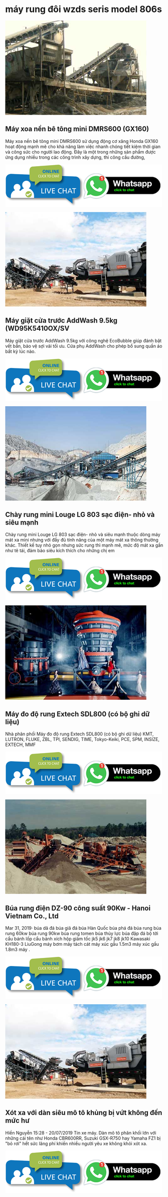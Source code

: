 # máy rung đôi wzds seris model 806s

<a href="https://mnn.zoosnet.net/LR/Chatpre.aspx?id=MNN94995150&p=https://topgrinding.com/" target="_blank">![Máy xoa nền bê tông mini DMRS600 (GX160)](https://github.com/technlg/images/blob/main/42.jpg)</a>

## Máy xoa nền bê tông mini DMRS600 (GX160)

Máy xoa nền bê tông mini DMRS600 sử dụng động cơ xăng Honda GX160 hoạt động mạnh mẽ cho khả năng làm việc nhanh chóng tiết kiệm thời gian và công sức cho người lao động. Đây là một trong những sản phẩm được ứng dụng nhiều trong các công trình xây dựng, thi công cầu đường, 

<a href="https://mnn.zoosnet.net/LR/Chatpre.aspx?id=MNN94995150&p=https://topgrinding.com/" target="_blank"><img src="https://github.com/technlg/images/raw/main/chat11.jpg" alt="zaixianliaotian"/></a><a href="//whatsapp.shibangsoft.com/WhatsApp.php" ><img src="https://github.com/technlg/images/raw/main/chat11.png" alt=""></a>

<a href="https://mnn.zoosnet.net/LR/Chatpre.aspx?id=MNN94995150&p=https://topgrinding.com/" target="_blank">![Máy giặt cửa trước AddWash 9.5kg (WD95K5410OX/SV ](https://github.com/technlg/images/blob/main/33.jpg)</a>

## Máy giặt cửa trước AddWash 9.5kg (WD95K5410OX/SV 

Máy giặt cửa trước AddWash 9.5kg với công nghệ EcoBubble giúp đánh bật vết bẩn, bảo vệ sợi vải tối ưu. Cửa phụ AddWash cho phép bổ sung quần áo bất kỳ lúc nào.

<a href="https://mnn.zoosnet.net/LR/Chatpre.aspx?id=MNN94995150&p=https://topgrinding.com/" target="_blank"><img src="https://github.com/technlg/images/raw/main/chat11.jpg" alt="zaixianliaotian"/></a><a href="//whatsapp.shibangsoft.com/WhatsApp.php" ><img src="https://github.com/technlg/images/raw/main/chat11.png" alt=""></a>

<a href="https://mnn.zoosnet.net/LR/Chatpre.aspx?id=MNN94995150&p=https://topgrinding.com/" target="_blank">![Chày rung mini Louge LG 803 sạc điện- nhỏ và siêu mạnh](https://github.com/technlg/images/blob/main/18.jpg)</a>

## Chày rung mini Louge LG 803 sạc điện- nhỏ và siêu mạnh

Chày rung mini Louge LG 803 sạc điện- nhỏ và siêu mạnh thuộc dòng máy mát xa mini nhưng với đầy đủ tính năng của một máy mát xa thông thường khác. Thiết kế tuy nhỏ gọn nhưng sức rung thì mạnh mẽ, mức độ mát xa gần như tê tái, đảm bảo siêu kích thích cho những chị em 

<a href="https://mnn.zoosnet.net/LR/Chatpre.aspx?id=MNN94995150&p=https://topgrinding.com/" target="_blank"><img src="https://github.com/technlg/images/raw/main/chat11.jpg" alt="zaixianliaotian"/></a><a href="//whatsapp.shibangsoft.com/WhatsApp.php" ><img src="https://github.com/technlg/images/raw/main/chat11.png" alt=""></a>

<a href="https://mnn.zoosnet.net/LR/Chatpre.aspx?id=MNN94995150&p=https://topgrinding.com/" target="_blank">![Máy đo độ rung Extech SDL800 (có bộ ghi dữ liệu)](https://github.com/technlg/images/blob/main/1.jpg)</a>

## Máy đo độ rung Extech SDL800 (có bộ ghi dữ liệu)

Nhà phân phối Máy đo độ rung Extech SDL800 (có bộ ghi dữ liệu) KMT, LUTRON, FLUKE, ZBL, TPI, SENDIG, TIME, Tokyo-Keiki, PCE, SPM, INSIZE, EXTECH, MMF 

<a href="https://mnn.zoosnet.net/LR/Chatpre.aspx?id=MNN94995150&p=https://topgrinding.com/" target="_blank"><img src="https://github.com/technlg/images/raw/main/chat11.jpg" alt="zaixianliaotian"/></a><a href="//whatsapp.shibangsoft.com/WhatsApp.php" ><img src="https://github.com/technlg/images/raw/main/chat11.png" alt=""></a>

<a href="https://mnn.zoosnet.net/LR/Chatpre.aspx?id=MNN94995150&p=https://topgrinding.com/" target="_blank">![Búa rung điện DZ-90 công suất 90Kw - Hanoi Vietnam Co., Ltd](https://github.com/technlg/images/blob/main/52.jpg)</a>

## Búa rung điện DZ-90 công suất 90Kw - Hanoi Vietnam Co., Ltd

Mar 31, 2019· búa dã đá búa giã đá búa Hàn Quốc búa phá đá búa rung búa rung 60kw búa rung 90kw búa rung tomen búa thủy lực búa đập đá bộ tời cẩu bánh lốp cẩu bánh xích hộp giảm tốc jk5 jk6 jk7 jk8 jk10 Kawasaki KH180-3 LiuGong máy bơm máy tách cát máy xúc gầu 1.5m3 máy xúc gầu 1.8m3 máy .

<a href="https://mnn.zoosnet.net/LR/Chatpre.aspx?id=MNN94995150&p=https://topgrinding.com/" target="_blank"><img src="https://github.com/technlg/images/raw/main/chat11.jpg" alt="zaixianliaotian"/></a><a href="//whatsapp.shibangsoft.com/WhatsApp.php" ><img src="https://github.com/technlg/images/raw/main/chat11.png" alt=""></a>

<a href="https://mnn.zoosnet.net/LR/Chatpre.aspx?id=MNN94995150&p=https://topgrinding.com/" target="_blank">![Xót xa với dàn siêu mô tô khủng bị vứt không đến mức hư ](https://github.com/technlg/images/blob/main/33.jpg)</a>

## Xót xa với dàn siêu mô tô khủng bị vứt không đến mức hư 

Hiền Nguyễn 15:28 - 20/07/2019 Tin xe máy. Dàn mô tô phân khối lớn với những cái tên như Honda CBR600RR, Suzuki GSX-R750 hay Yamaha FZ1 bị "bỏ rơi" hết sức lãng phí khiến nhiều người yêu xe không khỏi xót xa.

<a href="https://mnn.zoosnet.net/LR/Chatpre.aspx?id=MNN94995150&p=https://topgrinding.com/" target="_blank"><img src="https://github.com/technlg/images/raw/main/chat11.jpg" alt="zaixianliaotian"/></a><a href="//whatsapp.shibangsoft.com/WhatsApp.php" ><img src="https://github.com/technlg/images/raw/main/chat11.png" alt=""></a>

